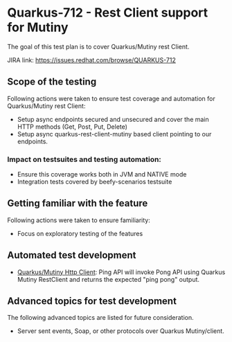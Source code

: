 # Quarkus-712 - Rest Client support for Mutiny

The goal of this test plan is to cover Quarkus/Mutiny rest Client. 

JIRA link: https://issues.redhat.com/browse/QUARKUS-712 

## Scope of the testing
Following actions were taken to ensure test coverage and automation for Quarkus/Mutiny rest Client:
 - Setup async endpoints secured and unsecured and cover the main HTTP methods (Get, Post, Put, Delete)
 - Setup async quarkus-rest-client-mutiny based client pointing to our endpoints.

### Impact on testsuites and testing automation:
 - Ensure this coverage works both in JVM and NATIVE mode
 - Integration tests covered by beefy-scenarios testsuite

## Getting familiar with the feature
Following actions were taken to ensure familiarity:
 - Focus on exploratory testing of the features

## Automated test development

- [Quarkus/Mutiny Http Client](https://github.com/quarkus-qe/beefy-scenarios/tree/main/013-quarkus-oidc-restclient): Ping API will invoke Pong API using Quarkus Mutiny RestClient and returns the expected "ping pong" output.

## Advanced topics for test development
The following advanced topics are listed for future consideration. 
 - Server sent events, Soap, or other protocols over Quarkus Mutiny/client.